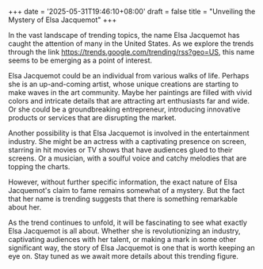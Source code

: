 +++
date = '2025-05-31T19:46:10+08:00'
draft = false
title = "Unveiling the Mystery of Elsa Jacquemot"
+++

In the vast landscape of trending topics, the name Elsa Jacquemot has caught the attention of many in the United States. As we explore the trends through the link https://trends.google.com/trending/rss?geo=US, this name seems to be emerging as a point of interest. 

Elsa Jacquemot could be an individual from various walks of life. Perhaps she is an up-and-coming artist, whose unique creations are starting to make waves in the art community. Maybe her paintings are filled with vivid colors and intricate details that are attracting art enthusiasts far and wide. Or she could be a groundbreaking entrepreneur, introducing innovative products or services that are disrupting the market. 

Another possibility is that Elsa Jacquemot is involved in the entertainment industry. She might be an actress with a captivating presence on screen, starring in hit movies or TV shows that have audiences glued to their screens. Or a musician, with a soulful voice and catchy melodies that are topping the charts. 

However, without further specific information, the exact nature of Elsa Jacquemot's claim to fame remains somewhat of a mystery. But the fact that her name is trending suggests that there is something remarkable about her. 

As the trend continues to unfold, it will be fascinating to see what exactly Elsa Jacquemot is all about. Whether she is revolutionizing an industry, captivating audiences with her talent, or making a mark in some other significant way, the story of Elsa Jacquemot is one that is worth keeping an eye on. Stay tuned as we await more details about this trending figure.